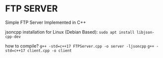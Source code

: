 # FTP SERVER
Simple FTP Server Implemented in C++

jsoncpp installation for Linux (Debian Based): ```sudo apt install libjson-cpp-dev```

how to compile?
``` g++ -std=c++17 FTPServer.cpp -o server -ljsoncpp ```
``` g++ -std=c++17 client.cpp -o client ```
